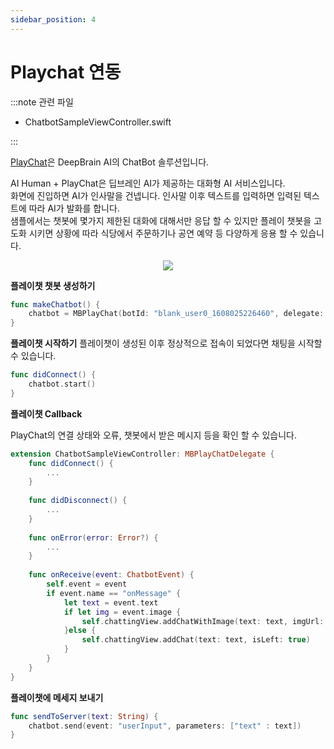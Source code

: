 ```yaml
---
sidebar_position: 4
---
```


# Playchat 연동

:::note 관련 파일

- ChatbotSampleViewController.swift

:::

[PlayChat](https://aichat.deepbrainai.io/)은 DeepBrain AI의 ChatBot 솔루션입니다.

AI Human + PlayChat은 딥브레인 AI가 제공하는 대화형 AI 서비스입니다.<br/>
화면에 진입하면 AI가 인사말을 건넵니다. 인사말 이후 텍스트를 입력하면 입력된 텍스트에 따라 AI가 발화를 합니다.<br/>
샘플에서는 챗봇에 몇가지 제한된 대화에 대해서만 응답 할 수 있지만 플레이 챗봇을 고도화 시키면 상황에 따라 식당에서 주문하기나 공연 예약 등 다양하게 응용 할 수 있습니다.

<p align="center">
<img src="/img/aihuman/ios/aisample_ss_playchat.PNG" style={{zoom: "50%"}} />
</p>

**플레이챗 챗봇 생성하기**

```swift
func makeChatbot() {
    chatbot = MBPlayChat(botId: "blank_user0_1608025226460", delegate: self)
}
```

**플레이챗 시작하기**
플레이챗이 생성된 이후 정상적으로 접속이 되었다면 채팅을 시작할 수 있습니다.

```swift
func didConnect() {
    chatbot.start()
}
```

**플레이챗 Callback**

PlayChat의 연결 상태와 오류, 챗봇에서 받은 메시지 등을 확인 할 수 있습니다.

```swift
extension ChatbotSampleViewController: MBPlayChatDelegate {
    func didConnect() {
        ...
    }
    
    func didDisconnect() {
        ...
    }
    
    func onError(error: Error?) {
        ...
    }
    
    func onReceive(event: ChatbotEvent) {
        self.event = event
        if event.name == "onMessage" {
            let text = event.text
            if let img = event.image {
                self.chattingView.addChatWithImage(text: text, imgUrl: img.urlString, isLeft: true)
            }else {
                self.chattingView.addChat(text: text, isLeft: true)
            }
        }
    }
}
```

**플레이챗에 메세지 보내기**

```swift
func sendToServer(text: String) {
    chatbot.send(event: "userInput", parameters: ["text" : text])
}
```
